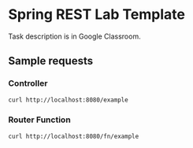 # Spring REST Lab Template
Task description is in Google Classroom.

## Sample requests
### Controller

```bash
curl http://localhost:8080/example
```

### Router Function

```bash
curl http://localhost:8080/fn/example
```